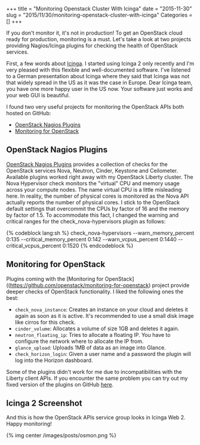 +++
title = "Monitoring Openstack Cluster With Icinga"
date = "2015-11-30"
slug = "2015/11/30/monitoring-openstack-cluster-with-icinga"
Categories = []
+++

If you don't monitor it, it's not in production! To get an OpenStack cloud ready for production, monitoring is a must. Let's take a look at two projects providing Nagios/Icinga plugins for checking the health of OpenStack services.

<!-- more -->

First, a few words about [Icinga](https://www.icinga.org/ "Icinga"). I started using Icinga 2 only recently and I'm very pleased with this flexible and well-documented software. I've listened to a German presentation about Icinga where they said that Icinga was not that widely spread in the US as it was the case in Europe. Dear Icinga team, you have one more happy user in the US now. Your software just works and your web GUI is beautiful.

I found two very useful projects for monitoring the OpenStack APIs both hosted on GitHub:

* [OpenStack Nagios Plugins](https://github.com/cirrax/openstack-nagios-plugins)
* [Monitoring for OpenStack](https://github.com/openstack/monitoring-for-openstack)

## OpenStack Nagios Plugins

[OpenStack Nagios Plugins](https://github.com/cirrax/openstack-nagios-plugins) provides a collection of checks for the OpenStack services Nova, Neutron, Cinder, Keystone and Ceilometer. Available plugins worked right away with my OpenStack Liberty cluster. The Nova Hypervisor check monitors the "virtual" CPU and memory usage across your compute nodes. The name virtual CPU is a little misleading here. In reality, the number of physical cores is monitored as the Nova API actually reports the number of physical cores. I stick to the OpenStack default settings that overcommit the CPUs by factor of 16 and the memory by factor of 1.5. To accommodate this fact, I changed the warning and critical ranges for the check_nova-hypervisors plugin as follows:

{% codeblock lang:sh %}
check_nova-hypervisors --warn_memory_percent 0:135 --critical_memory_percent 0:142 --warn_vcpus_percent 0:1440 --critical_vcpus_percent 0:1520
{% endcodeblock %}

## Monitoring for OpenStack

Plugins coming with the [Monitoring for OpenStack]((https://github.com/openstack/monitoring-for-openstack) project provide deeper checks of OpenStack functionality. I liked the following ones the best:

* `check_nova_instance`: Creates an instance on your cloud and deletes it again as soon as it is active. It's recommended to use a small disk image like cirros for this check.
* `cinder_volume`: Allocates a volume of size 1GB and deletes it again.
* `neutron_floating_ip`: Tries to allocate a floating IP. You have to configure the network where to allocate the IP from.
* `glance_upload`: Uploads 1MB of data as an image into Glance.
* `check_horizon_login`: Given a user name and a password the plugin will log into the Horizon dashboard.

Some of the plugins didn't work for me due to incompatibilities with the Liberty client APIs. If you encounter the same problem you can try out my fixed version of the plugins on GitHub [here](https://github.com/noseka1/monitoring-for-openstack).

## Icinga 2 Screenshot

And this is how the OpenStack APIs service group looks in Icinga Web 2. Happy monitoring!

{% img center /images/posts/osmon.png %}

